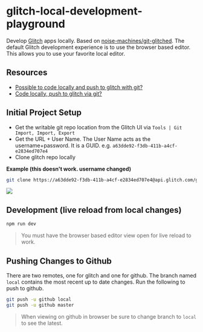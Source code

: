 # glitch-local-development-playground

Develop [Glitch](https://glitch.com) apps locally.  Based on [noise-machines/git-glitched](https://github.com/noise-machines/git-glitched).
The default Glitch development experience is to use the browser based editor.  This allows you to use your favorite local editor.

## Resources

* [Possible to code locally and push to glitch with git?](https://support.glitch.com/t/possible-to-code-locally-and-push-to-glitch-with-git/2704/3)
* [Code locally, push to glitch via git?](https://support.glitch.com/t/code-locally-push-to-glitch-via-git/4227/5?u=tim)

## Initial Project Setup

* Get the writable git repo location from the Glitch UI via `Tools | Git Import, Import, Export`
* Get the URL + User Name.  The User Name acts as the username+password.  It is a GUID.  e.g. `a63dde92-f3db-411b-a4cf-e2834ed707e4`
* Clone glitch repo locally

**Example (this doesn't work.  username changed)**

```sh
git clone https://a63dde92-f3db-411b-a4cf-e2834ed707e4@api.glitch.com/git/glitch-local-development-playground
```

![](https://www.evernote.com/l/AAGIRoW8xEpJrrMq7J8uOiLFDgAjdZBhwJAB/image.png)

## Development (live reload from local changes)

```sh
npm run dev
```

> You must have the browser based editor view open for live reload to work.

## Pushing Changes to Github

There are two remotes, one for glitch and one for github.  The branch named `local` contains the most recent up to date changes.  Run the following to push to github.

```sh
git push -u github local
git push -u github master
```

> When viewing on github in browser be sure to change branch to `local` to see the latest.